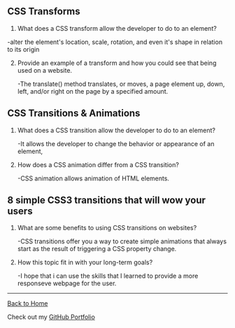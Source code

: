 ## CSS Transforms

1. What does a CSS transform allow the developer to do to an element?

-alter the element's location, scale, rotation, and even it's shape in relation to its origin

2. Provide an example of a transform and how you could see that being used on a website.

   -The translate() method translates, or moves, a page element up, down, left, and/or right on the page by a specified amount.

## CSS Transitions & Animations

1. What does a CSS transition allow the developer to do to an element?

   -It allows the developer to change the behavior or appearance of an element,

2. How does a CSS animation differ from a CSS transition?

   -CSS animation allows animation of HTML elements.

## 8 simple CSS3 transitions that will wow your users

1. What are some benefits to using CSS transitions on websites?

   -CSS transitions offer you a way to create simple animations that always start as the result of triggering a CSS property change.

2. How this topic fit in with your long-term goals?

   -I hope that i can use the skills that I learned to provide a more responseve webpage for the user.

---

[Back to Home](README.md)

Check out my [GitHub Portfolio](https://github.com/dmenezessousa/)
